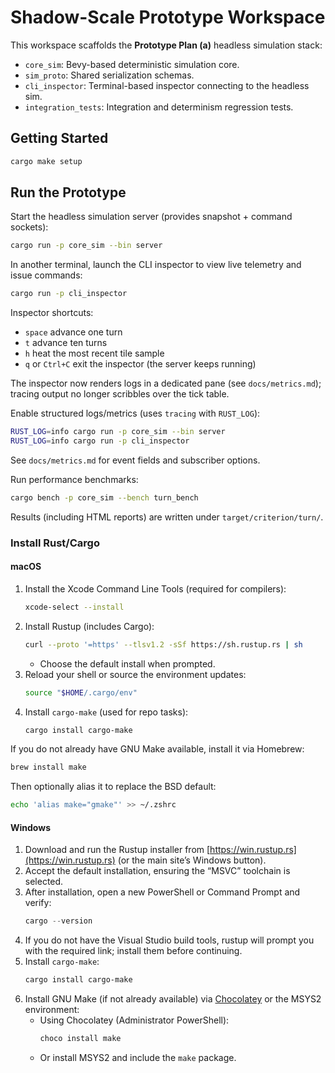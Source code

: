 # Shadow-Scale Prototype Workspace

This workspace scaffolds the **Prototype Plan (a)** headless simulation stack:

- `core_sim`: Bevy-based deterministic simulation core.
- `sim_proto`: Shared serialization schemas.
- `cli_inspector`: Terminal-based inspector connecting to the headless sim.
- `integration_tests`: Integration and determinism regression tests.

## Getting Started

```bash
cargo make setup
```

## Run the Prototype

Start the headless simulation server (provides snapshot + command sockets):

```bash
cargo run -p core_sim --bin server
```

In another terminal, launch the CLI inspector to view live telemetry and issue commands:

```bash
cargo run -p cli_inspector
```

Inspector shortcuts:
- `space` advance one turn
- `t` advance ten turns
- `h` heat the most recent tile sample
- `q` or `Ctrl+C` exit the inspector (the server keeps running)

The inspector now renders logs in a dedicated pane (see `docs/metrics.md`); tracing output no longer scribbles over the tick table.

Enable structured logs/metrics (uses `tracing` with `RUST_LOG`):

```bash
RUST_LOG=info cargo run -p core_sim --bin server
RUST_LOG=info cargo run -p cli_inspector
```

See `docs/metrics.md` for event fields and subscriber options.

Run performance benchmarks:

```bash
cargo bench -p core_sim --bench turn_bench
```
Results (including HTML reports) are written under `target/criterion/turn/`.

### Install Rust/Cargo

#### macOS
1. Install the Xcode Command Line Tools (required for compilers):
   ```bash
   xcode-select --install
   ```
2. Install Rustup (includes Cargo):
   ```bash
   curl --proto '=https' --tlsv1.2 -sSf https://sh.rustup.rs | sh
   ```
   - Choose the default install when prompted.
3. Reload your shell or source the environment updates:
   ```bash
   source "$HOME/.cargo/env"
   ```
4. Install `cargo-make` (used for repo tasks):
   ```bash
   cargo install cargo-make
   ```

If you do not already have GNU Make available, install it via Homebrew:
```bash
brew install make
```
Then optionally alias it to replace the BSD default:
```bash
echo 'alias make="gmake"' >> ~/.zshrc
```

#### Windows
1. Download and run the Rustup installer from [https://win.rustup.rs](https://win.rustup.rs) (or the main site’s Windows button).
2. Accept the default installation, ensuring the “MSVC” toolchain is selected.
3. After installation, open a new PowerShell or Command Prompt and verify:
   ```powershell
   cargo --version
   ```
4. If you do not have the Visual Studio build tools, rustup will prompt you with the required link; install them before continuing.
5. Install `cargo-make`:
   ```powershell
   cargo install cargo-make
   ```
6. Install GNU Make (if not already available) via [Chocolatey](https://community.chocolatey.org/packages/make) or the MSYS2 environment:
   - Using Chocolatey (Administrator PowerShell):
     ```powershell
     choco install make
     ```
   - Or install MSYS2 and include the `make` package.
